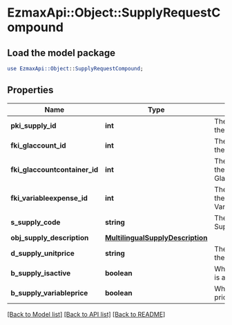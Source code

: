 # EzmaxApi::Object::SupplyRequestCompound

## Load the model package
```perl
use EzmaxApi::Object::SupplyRequestCompound;
```

## Properties
Name | Type | Description | Notes
------------ | ------------- | ------------- | -------------
**pki_supply_id** | **int** | The unique ID of the Supply | [optional] 
**fki_glaccount_id** | **int** | The unique ID of the Glaccount | [optional] 
**fki_glaccountcontainer_id** | **int** | The unique ID of the Glaccountcontainer | [optional] 
**fki_variableexpense_id** | **int** | The unique ID of the Variableexpense | 
**s_supply_code** | **string** | The code of the Supply | 
**obj_supply_description** | [**MultilingualSupplyDescription**](MultilingualSupplyDescription.md) |  | 
**d_supply_unitprice** | **string** | The unit price of the Supply | 
**b_supply_isactive** | **boolean** | Whether the supply is active or not | 
**b_supply_variableprice** | **boolean** | Whether if the price is variable | 

[[Back to Model list]](../README.md#documentation-for-models) [[Back to API list]](../README.md#documentation-for-api-endpoints) [[Back to README]](../README.md)


